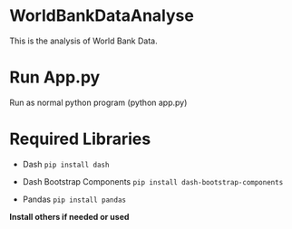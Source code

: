 # WorldBankDataAnalyse
This is the analysis of World Bank Data. 

# Run App.py
Run as normal python program (python app.py)


# Required Libraries

- Dash
`pip install dash`


- Dash Bootstrap Components
`pip install dash-bootstrap-components`


- Pandas
`pip install pandas`

**Install others if needed or used**
